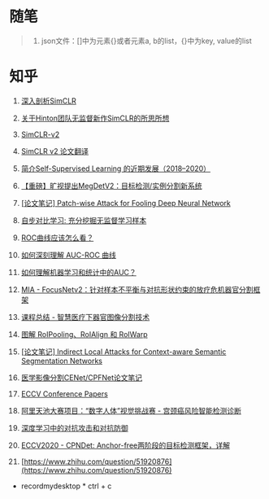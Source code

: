
# 随笔

> 1. json文件：[]中为元素{}或者元素a, b的list，{}中为key, value的list

# 知乎

1. [深入剖析SimCLR](https://zhuanlan.zhihu.com/p/258958247?utm_source=wechat_session&utm_medium=social&utm_oi=705004246138896384&utm_campaign=shareopn)

1. [关于Hinton团队无监督新作SimCLR的所思所想](https://zhuanlan.zhihu.com/p/107269105)

1. [SimCLR-v2](https://zhuanlan.zhihu.com/p/165210502)

1. [SimCLR v2 论文翻译](https://zhuanlan.zhihu.com/p/213737892)

2. [简介Self-Supervised Learning 的近期发展（2018–2020）](https://zhuanlan.zhihu.com/p/139561294)

3. [【重磅】旷视提出MegDetV2：目标检测/实例分割新系统](https://mp.weixin.qq.com/s?__biz=MzU2NDExMzE5Nw==&mid=2247499623&idx=1&sn=b5baf93f6e47ebe433d771747d9631d9&exportkey=A5fnCaLnarZTdURjhb1ccLk%3D&pass_ticket=bvjqevHUFMQX7pqwQpr1Sa31fzY%2BcUGDUoptnE87FSs9BZEuvHuNZORs%2FaSZkCI%2B&wx_header=0)

4. [[论文笔记] Patch-wise Attack for Fooling Deep Neural Network](https://zhuanlan.zhihu.com/p/272671364)

5. [自步对比学习: 充分挖掘无监督学习样本](https://mp.weixin.qq.com/s?__biz=MzIwMTE1NjQxMQ==&mid=2247538899&idx=1&sn=923d3d561d14733df0d83fa9adeffe7f&chksm=96f02a87a187a39102e61a8b684d80b234ee8efef582c562875763d87fbc42b24836b0464f97&mpshare=1&scene=1&srcid=1031dpLkGgtblD5ag8vptpwa&sharer_sharetime=1604159393688&sharer_shareid=6ec8e8c29b4d3f6afe737e9af616fff8&exportkey=AwPJvkOMUWHB1aYBY5LLLbs%3D&pass_ticket=1hxVFU65ENvA3%2BMqMo%2FrqAqaZTeXj4keguC2CoMwnbtHXb8O95FLaI0VoldL4uda&wx_header=0#rd)

6. [ROC曲线应该怎么看？](https://zhuanlan.zhihu.com/p/77262127?utm_source=wechat_session)

6. [如何深刻理解 AUC-ROC 曲线](https://zhuanlan.zhihu.com/p/121036836)

6. [如何理解机器学习和统计中的AUC？](https://www.zhihu.com/question/39840928)

1. [MIA - FocusNetv2：针对样本不平衡与对抗形状约束的放疗危机器官分割框架](https://mp.weixin.qq.com/s?__biz=MzU2Nzg2NDc4Ng==&mid=2247489512&idx=2&sn=508d644396c6bdf892c0ee794a5e3b1e&exportkey=A%2BZ%2F7x%2F2OCqhtIyCB%2BfdshM%3D&pass_ticket=9KN7NzyXo%2FmGSOJfuneE6yHpL3m8lXGyCPTNFGAXa58QBs110TV2Y54AcJNUnPcg&wx_header=0)

1. [课程总结 - 智慧医疗下器官图像分割技术](https://mp.weixin.qq.com/s?__biz=MzU2Nzg2NDc4Ng==&mid=2247489938&idx=1&sn=d6fec5a624cd548a965e9b0b2b1af250&exportkey=A3xi9bwzj5hHo5Yz6f8%2BlwQ%3D&pass_ticket=9KN7NzyXo%2FmGSOJfuneE6yHpL3m8lXGyCPTNFGAXa58QBs110TV2Y54AcJNUnPcg&wx_header=0)

1. [图解 RoIPooling、RoIAlign 和 RoIWarp](https://zhuanlan.zhihu.com/p/273587749)

1. [[论文笔记] Indirect Local Attacks for Context-aware Semantic Segmentation Networks](https://zhuanlan.zhihu.com/p/274762702)

1. [医学影像分割CENet/CPFNet论文笔记](https://zhuanlan.zhihu.com/p/273416963)

1. [ECCV Conference Papers](https://www.ecva.net/papers.php)

1. [阿里天池大赛项目：“数字人体”视觉挑战赛 - 宫颈癌风险智能检测诊断](https://zhuanlan.zhihu.com/p/266866509)

1. [深度学习中的对抗攻击和对抗防御](https://zhuanlan.zhihu.com/p/138462196)

1. [ECCV2020 - CPNDet: Anchor-free两阶段的目标检测框架，详解](https://mp.weixin.qq.com/s?__biz=MzIwOTM5MjYyMQ==&mid=2247487634&idx=1&sn=10bd154678e10a4bf2dd3ed0602840ee&exportkey=A9j75iAeS0PbbbxAX8SyBnE%3D&pass_ticket=%2F3auYz%2FGKB9%2FMPQLwnfvO3YIwEig7gOxi2ZxNhOQYw6owUXsNkFyofU5vZJ%2BgBQA&wx_header=0)

1. [https://www.zhihu.com/question/51920876](https://www.zhihu.com/question/51920876)
* recordmydesktop
      * ctrl + c
